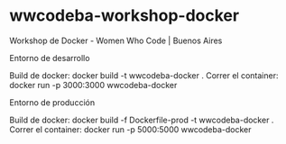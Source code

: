 # wwcodeba-workshop-docker

Workshop de Docker - Women Who Code | Buenos Aires

Entorno de desarrollo

Build de docker: docker build -t wwcodeba-docker .
Correr el container: docker run -p 3000:3000 wwcodeba-docker

Entorno de producción

Build de docker: docker build -f Dockerfile-prod -t wwcodeba-docker .
Correr el container: docker run -p 5000:5000 wwcodeba-docker
